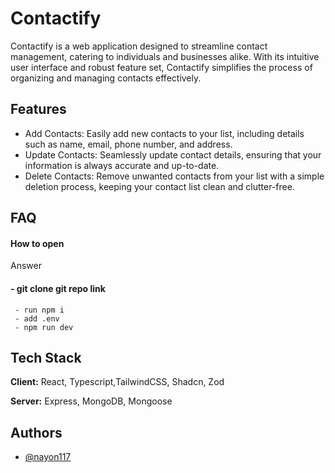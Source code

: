 
# Contactify

Contactify is a web application designed to streamline contact management, catering to individuals and businesses alike. With its intuitive user interface and robust feature set, Contactify simplifies the process of organizing and managing contacts effectively.


## Features

- Add Contacts: Easily add new contacts to your list, including details such as name, email, phone number, and address.
- Update Contacts: Seamlessly update contact details, ensuring that your information is always accurate and up-to-date.
- Delete Contacts: Remove unwanted contacts from your list with a simple deletion process, keeping your contact list clean and clutter-free.


## FAQ

#### How to open

Answer

#### - git clone git repo link
     - run npm i
     - add .env
     - npm run dev




## Tech Stack

**Client:** React, Typescript,TailwindCSS, Shadcn, Zod

**Server:** Express, MongoDB, Mongoose


## Authors

- [@nayon117](https://www.github.com/nayon117)


